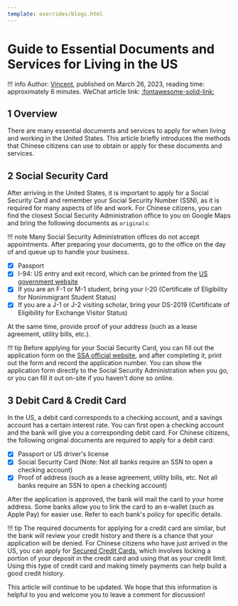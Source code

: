 ```yaml
---
template: overrides/blogs.html
---
```


# Guide to Essential Documents and Services for Living in the US

!!! info
    Author: [Vincent](https://github.com/Realvincentyuan), published on March 26, 2023, reading time: approximately 6 minutes. WeChat article link: [:fontawesome-solid-link:]()

## 1 Overview

There are many essential documents and services to apply for when living and working in the United States. This article briefly introduces the methods that Chinese citizens can use to obtain or apply for these documents and services.

## 2 Social Security Card

After arriving in the United States, it is important to apply for a Social Security Card and remember your Social Security Number (SSN), as it is required for many aspects of life and work. For Chinese citizens, you can find the closest Social Security Administration office to you on Google Maps and bring the following documents as `originals`:

!!! note
    Many Social Security Administration offices do not accept appointments. After preparing your documents, go to the office on the day of and queue up to handle your business.

- [x] Passport
- [x] I-94: US entry and exit record, which can be printed from the [US government website](https://i94.cbp.dhs.gov/I94/#/home)
- [x] If you are an F-1 or M-1 student, bring your I-20 (Certificate of Eligibility for Nonimmigrant Student Status)
- [x] If you are a J-1 or J-2 visiting scholar, bring your DS-2019 (Certificate of Eligibility for Exchange Visitor Status)

At the same time, provide proof of your address (such as a lease agreement, utility bills, etc.).

!!! tip
    Before applying for your Social Security Card, you can fill out the application form on the [SSA official website](https://www.ssa.gov/ssnumber/?gclid=Cj0KCQjw2v-gBhC1ARIsAOQdKY2dIduSgpZjZGuh0tu0R06daNR32T8LlAkqynEyMrMhQYzwoc7H5m8aAgnuEALw_wcB), and after completing it, print out the form and record the application number. You can show the application form directly to the Social Security Administration when you go, or you can fill it out on-site if you haven't done so online.

## 3 Debit Card & Credit Card

In the US, a debit card corresponds to a checking account, and a savings account has a certain interest rate. You can first open a checking account and the bank will give you a corresponding debit card. For Chinese citizens, the following original documents are required to apply for a debit card:

- [x] Passport or US driver's license
- [x] Social Security Card (Note: Not all banks require an SSN to open a checking account)
- [x] Proof of address (such as a lease agreement, utility bills, etc. Not all banks require an SSN to open a checking account)

After the application is approved, the bank will mail the card to your home address. Some banks allow you to link the card to an e-wallet (such as Apple Pay) for easier use. Refer to each bank's policy for specific details.

!!! tip
    The required documents for applying for a credit card are similar, but the bank will review your credit history and there is a chance that your application will be denied. For Chinese citizens who have just arrived in the US, you can apply for [Secured Credit Cards](https://www.investopedia.com/terms/s/securedcard.asp), which involves locking a portion of your deposit in the credit card and using that as your credit limit. Using this type of credit card and making timely payments can help build a good credit history.

This article will continue to be updated. We hope that this information is helpful to you and welcome you to leave a comment for discussion!

